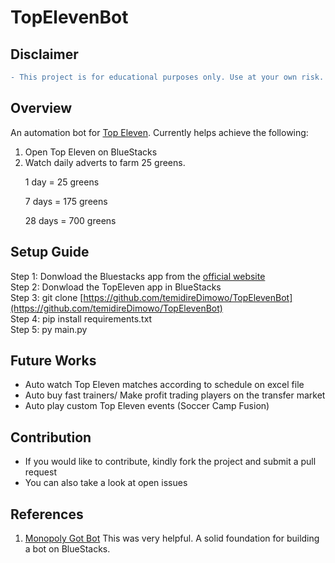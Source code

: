 # TopElevenBot

## Disclaimer
```diff
- This project is for educational purposes only. Use at your own risk.
```

## Overview
An automation bot for [Top Eleven](https://topeleven.com/). Currently helps achieve the following:
1. Open Top Eleven on BlueStacks
2. Watch daily adverts to farm 25 greens. 
    <p>1 day =  25 greens<p>
    <p>7 days =  175 greens<p>
    <p>28 days =  700 greens<p>

## Setup Guide
Step 1: Donwload the Bluestacks app from the [official website](https://www.bluestacks.com/) <br>
Step 2: Donwload the TopEleven app in BlueStacks <br>
Step 3: git clone [https://github.com/temidireDimowo/TopElevenBot](https://github.com/temidireDimowo/TopElevenBot) <br>
Step 4: pip install requirements.txt <br>
Step 5: py main.py

## Future Works
- Auto watch Top Eleven matches according to schedule on excel file
- Auto buy fast trainers/ Make profit trading players on the transfer market
- Auto play custom Top Eleven events (Soccer Camp Fusion)

## Contribution
- If you would like to contribute, kindly fork the project and submit a pull request
- You can also take a look at open issues

## References
1. [Monopoly Got Bot](https://github.com/lewisgibson/monopoly-go-bot) This was very helpful. A solid foundation for building a bot on BlueStacks.